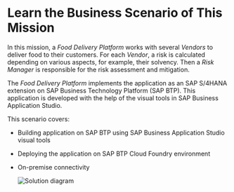 # Learn the Business Scenario of This Mission

In this mission, a *Food Delivery Platform* works with several *Vendors* to deliver food to their customers. For each *Vendor*, a risk is calculated depending on various aspects, for example, their solvency. Then a *Risk Manager* is responsible for the risk assessment and mitigation.

The *Food Delivery Platform* implements the application as an SAP S/4HANA extension on SAP Business Technology Platform (SAP BTP). This application is developed with the help of the visual tools in SAP Business Application Studio.

This scenario covers:
* Building application on SAP BTP using SAP Business Application Studio visual tools
* Deploying the application on SAP BTP Cloud Foundry environment
* On-premise connectivity

    ![Solution diagram](/./images/SolutionDiagramBAS.png)
    

